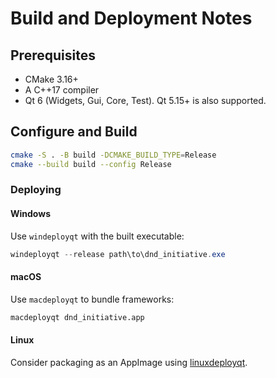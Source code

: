 # Build and Deployment Notes

## Prerequisites

- CMake 3.16+
- A C++17 compiler
- Qt 6 (Widgets, Gui, Core, Test). Qt 5.15+ is also supported.

## Configure and Build

```bash
cmake -S . -B build -DCMAKE_BUILD_TYPE=Release
cmake --build build --config Release
```

### Deploying

#### Windows

Use `windeployqt` with the built executable:

```powershell
windeployqt --release path\to\dnd_initiative.exe
```

#### macOS

Use `macdeployqt` to bundle frameworks:

```bash
macdeployqt dnd_initiative.app
```

#### Linux

Consider packaging as an AppImage using [linuxdeployqt](https://github.com/probonopd/linuxdeployqt).

